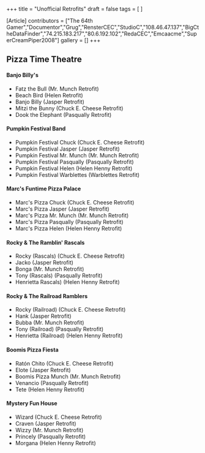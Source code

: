 +++
title = "Unofficial Retrofits"
draft = false
tags = [ ]

[Article]
contributors = ["The 64th Gamer","Documentor","Grug","RensterCEC","StudioC","108.46.47.137","BigCtheDataFinder","74.215.183.217","80.6.192.102","RedaCEC","Emcaacme","SuperCreamPiper2008"]
gallery = []
+++
##  Pizza Time Theatre ## 

####  Banjo Billy's #### 

* Fatz the Bull (Mr. Munch Retrofit)
* Beach Bird (Helen Retrofit)
* Banjo Billy (Jasper Retrofit)
* Mitzi the Bunny (Chuck E. Cheese Retrofit)
* Dook the Elephant (Pasqually Retrofit)

####  Pumpkin Festival Band #### 

* Pumpkin Festival Chuck (Chuck E. Cheese Retrofit)
* Pumpkin Festival Jasper (Jasper Retrofit)
* Pumpkin Festival Mr. Munch (Mr. Munch Retrofit)
* Pumpkin Festival Pasqually (Pasqually Retrofit)
* Pumpkin Festival Helen (Helen Henny Retrofit)
* Pumpkin Festival Warblettes (Warblettes Retrofit)

####  Marc's Funtime Pizza Palace #### 

* Marc's Pizza Chuck (Chuck E. Cheese Retrofit)
* Marc's Pizza Jasper (Jasper Retrofit)
* Marc's Pizza Mr. Munch (Mr. Munch Retrofit)
* Marc's Pizza Pasqually (Pasqually Retrofit)
* Marc's Pizza Helen (Helen Henny Retrofit)

####  Rocky & The Ramblin' Rascals #### 

* Rocky (Rascals) (Chuck E. Cheese Retrofit)
* Jacko (Jasper Retrofit)
* Bonga (Mr. Munch Retrofit)
* Tony (Rascals) (Pasqually Retrofit)
* Henrietta  Rascals) (Helen Henny Retrofit)

####  Rocky & The Railroad Ramblers #### 

* Rocky (Railroad) (Chuck E. Cheese Retrofit)
* Hank (Jasper Retrofit)
* Bubba (Mr. Munch Retrofit)
* Tony (Railroad) (Pasqually Retrofit)
* Henrietta (Railroad) (Helen Henny Retrofit)

####  Boomis Pizza Fiesta #### 

* Ratón Chito (Chuck E. Cheese Retrofit)
* Elote (Jasper Retrofit)
* Boomis Pizza Munch (Mr. Munch Retrofit)
* Venancio (Pasqually Retrofit)
* Tete (Helen Henny Retrofit)

####  Mystery Fun House #### 

* Wizard (Chuck E. Cheese Retrofit)
* Craven (Jasper Retrofit)
* Wizzy (Mr. Munch Retrofit)
* Princely (Pasqually Retrofit)
* Morgana (Helen Henny Retrofit)